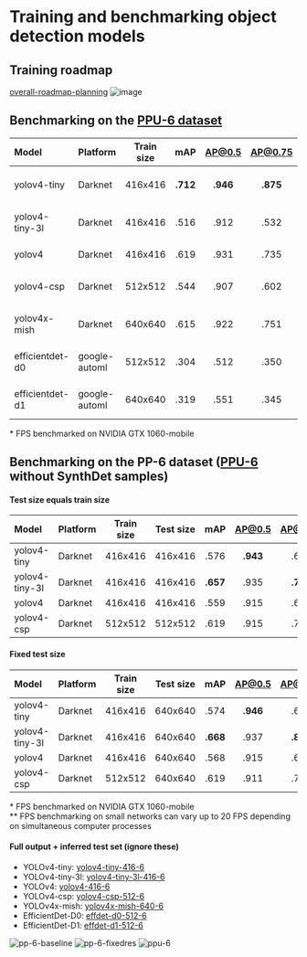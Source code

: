 # Training and benchmarking object detection models
##  Training roadmap
[overall-roadmap-planning](https://user-images.githubusercontent.com/63670587/112643820-1029e200-8e45-11eb-8b6b-9b7c048f374d.png)
![image](https://user-images.githubusercontent.com/63670587/112826240-02ff3400-908d-11eb-8a42-51dafbdc650d.png)


## Benchmarking on the [PPU-6 dataset](https://drive.google.com/file/d/1D-oBYlsD2c4dWnMyhtav1_mYnqfNK-ep/view?usp=sharing)

| Model           | Platform    | Train size | mAP |AP@0.5|AP@0.75| FPS | Files + demo |
|:-------------   |:------      | :---------:|:---:|:----:|:-----:|:---:|:------ |
| yolov4-tiny     |Darknet      | 416x416    |**.712** | **.946** | **.875**  |**197**  |[yolov4-tiny-416-6][]|
| yolov4-tiny-3l  |Darknet      | 416x416    |.516 | .912 | .532  |182  |[yolov4-tiny-3l-416-6][]|
| yolov4          |Darknet      | 416x416    |.619 | .931 | .735  |28   |[yolov4-416-6][]|
| yolov4-csp      |Darknet      | 512x512    |.544 | .907 | .602  |26   |[yolov4-csp-512-6][]|
| yolov4x-mish    |Darknet      | 640x640    |.615 | .922 | .751  |9    |[yolov4x-mish-640-6][]|
| efficientdet-d0 |google-automl| 512x512    |.304 | .512 | .350  |51   |[effdet-d0-512-6][]|
| efficientdet-d1 |google-automl| 640x640    |.319 | .551 | .345  |23   |[effdet-d1-640-6][]|

[yolov4-tiny-416-6]: https://drive.google.com/file/d/1kGqmUowvL5ePiV0n4fvkYvy-2fD0FYwi/view?usp=sharing
[yolov4-tiny-3l-416-6]: https://drive.google.com/file/d/1qCwnTSipnOD12DV5JW_GnpsAzX_MVxtB/view?usp=sharing
[yolov4-416-6]: https://drive.google.com/file/d/1gs-wTb1AA3CxVfU7_mv0UDrvLsM0IHDT/view?usp=sharing
[yolov4-csp-512-6]: https://drive.google.com/file/d/1GzztGVBPQjT8sqj8udEfFVUCaF6gCEX-/view?usp=sharing
[yolov4x-mish-640-6]: https://drive.google.com/file/d/1F4Fv2ENhwJ_QtK_FDB84PO1oP7ZiImJ_/view?usp=sharing
[effdet-d0-512-6]: https://drive.google.com/file/d/1ngbk1b-gYV6nHC40hP6jXGsUmyMzChUM/view?usp=sharing
[effdet-d1-640-6]: https://drive.google.com/file/d/1OV69bZeyq9pfkXmlMrGG4KsfX4ZMMQpD/view?usp=sharing

\* FPS benchmarked on NVIDIA GTX 1060-mobile

## Benchmarking on the PP-6 dataset ([PPU-6](https://drive.google.com/file/d/1D-oBYlsD2c4dWnMyhtav1_mYnqfNK-ep/view?usp=sharing) without SynthDet samples)

#### Test size equals train size
| Model           | Platform    | Train size |Test size| mAP      |AP@0.5|AP@0.75| FPS |
|:-------------   |:------      | :---------:|:-------:| :---:    |:---:|:----:|:-----:|
| yolov4-tiny     |Darknet      | 416x416    | 416x416 |   .576   | **.943** | .628  |**184** | 
| yolov4-tiny-3l  |Darknet      | 416x416    | 416x416 | **.657** | .935 | **.798**  |183  |  
| yolov4          |Darknet      | 416x416    | 416x416 |   .559   | .915 | .644  |28   |
| yolov4-csp      |Darknet      | 512x512    | 512x512 |   .619   | .915 | .763  |26   |  

#### Fixed test size
| Model           | Platform    | Train size |Test size| mAP |AP@0.5|AP@0.75| FPS |
|:-------------   |:------      | :---------:|:-------:| :---:|:---:|:----:|:-----:|
| yolov4-tiny     |Darknet      | 416x416    | 640x640 | .574 | **.946** | .628  |**194** | 
| yolov4-tiny-3l  |Darknet      | 416x416    | 640x640 | **.668** | .937 | **.818**  | 173  |  
| yolov4          |Darknet      | 416x416    | 640x640 | .568 | .915 | .648  |28   |
| yolov4-csp      |Darknet      | 512x512    | 640x640 | .619 | .911 | .711  |26   |

\* FPS benchmarked on NVIDIA GTX 1060-mobile  
\*\* FPS benchmarking on small networks can vary up to 20 FPS depending on simultaneous computer processes





#### Full output + inferred test set (ignore these)
- YOLOv4-tiny: [yolov4-tiny-416-6](https://drive.google.com/file/d/1kGqmUowvL5ePiV0n4fvkYvy-2fD0FYwi/view?usp=sharing)
- YOLOv4-tiny-3l: [yolov4-tiny-3l-416-6](https://drive.google.com/file/d/1qCwnTSipnOD12DV5JW_GnpsAzX_MVxtB/view?usp=sharing)
- YOLOv4: [yolov4-416-6](https://drive.google.com/file/d/1gs-wTb1AA3CxVfU7_mv0UDrvLsM0IHDT/view?usp=sharing)
- YOLOv4-csp: [yolov4-csp-512-6](https://drive.google.com/file/d/1GzztGVBPQjT8sqj8udEfFVUCaF6gCEX-/view?usp=sharing)
- YOLOv4x-mish: [yolov4x-mish-640-6](https://drive.google.com/file/d/1F4Fv2ENhwJ_QtK_FDB84PO1oP7ZiImJ_/view?usp=sharing)
- EfficientDet-D0: [effdet-d0-512-6](https://drive.google.com/file/d/1ngbk1b-gYV6nHC40hP6jXGsUmyMzChUM/view?usp=sharing)
- EfficientDet-D1: [effdet-d1-512-6](https://drive.google.com/file/d/1OV69bZeyq9pfkXmlMrGG4KsfX4ZMMQpD/view?usp=sharing)



![pp-6-baseline](https://user-images.githubusercontent.com/63670587/113900759-73652e00-97ce-11eb-978c-cb6c536b9172.png)
![pp-6-fixedres](https://user-images.githubusercontent.com/63670587/113900764-73fdc480-97ce-11eb-9629-cebc75e1ad7b.png)
![ppu-6](https://user-images.githubusercontent.com/63670587/113900765-74965b00-97ce-11eb-9e17-be0ff010c8b4.png)

